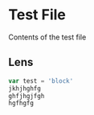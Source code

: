 # Test File
Contents of the test file

<!-- schema-def -->

## Lens

<!-- lens-def -->
```javascript
var test = 'block'
jkhjhghfg
ghfjhgjfgh
hgfhgfg
```